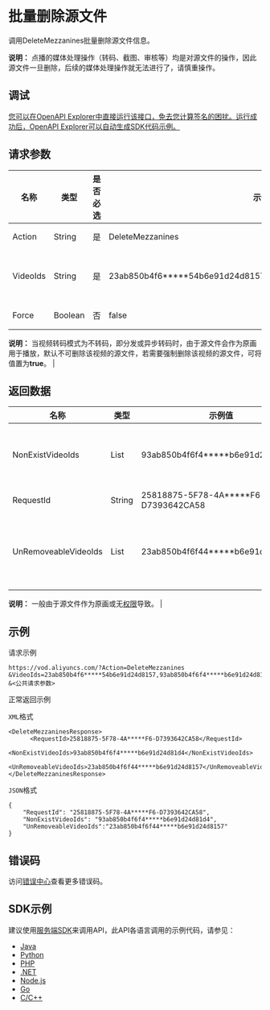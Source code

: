 # 批量删除源文件

调用DeleteMezzanines批量删除源文件信息。

**说明：** 点播的媒体处理操作（转码、截图、审核等）均是对源文件的操作，因此源文件一旦删除，后续的媒体处理操作就无法进行了，请慎重操作。

## 调试

[您可以在OpenAPI Explorer中直接运行该接口，免去您计算签名的困扰。运行成功后，OpenAPI Explorer可以自动生成SDK代码示例。](https://api.aliyun.com/#product=vod&api=DeleteMezzanines&type=RPC&version=2017-03-21)

## 请求参数

|名称|类型|是否必选|示例值|描述|
|--|--|----|---|--|
|Action|String|是|DeleteMezzanines|系统规定参数。取值：**DeleteMezzanines**。 |
|VideoIds|String|是|23ab850b4f6\*\*\*\*\*54b6e91d24d8157,93ab850b4f6f4\*\*\*\*\*b6e91d24d81d4|视频ID列表。一次最多支持20个视频ID，多个用英文逗号（,）分隔。 |
|Force|Boolean|否|false|强制删除源文件，默认为**false**。

 **说明：** 当视频转码模式为不转码，即分发或异步转码时，由于源文件会作为原画用于播放，默认不可删除该视频的源文件，若需要强制删除该视频的源文件，可将值置为**true**。 |

## 返回数据

|名称|类型|示例值|描述|
|--|--|---|--|
|NonExistVideoIds|List|93ab850b4f6f4\*\*\*\*\*b6e91d24d81d4|不存在的视频ID列表。 |
|RequestId|String|25818875-5F78-4A\*\*\*\*\*F6-D7393642CA58|请求ID。 |
|UnRemoveableVideoIds|List|23ab850b4f6f44\*\*\*\*\*b6e91d24d8157|不可删除的视频ID列表。

 **说明：** 一般由于源文件作为原画或无[权限](~~113600~~)导致。 |

## 示例

请求示例

```
https://vod.aliyuncs.com/?Action=DeleteMezzanines
&VideoIds=23ab850b4f6*****54b6e91d24d8157,93ab850b4f6f4*****b6e91d24d81d4
&<公共请求参数>
```

正常返回示例

`XML`格式

```
<DeleteMezzaninesResponse>
      <RequestId>25818875-5F78-4A*****F6-D7393642CA58</RequestId>
	  <NonExistVideoIds>93ab850b4f6f4*****b6e91d24d81d4</NonExistVideoIds>
	  <UnRemoveableVideoIds>23ab850b4f6f44*****b6e91d24d8157</UnRemoveableVideoIds>
</DeleteMezzaninesResponse>
```

`JSON`格式

```
{
    "RequestId": "25818875-5F78-4A*****F6-D7393642CA58",
    "NonExistVideoIds": "93ab850b4f6f4*****b6e91d24d81d4",
    "UnRemoveableVideoIds":"23ab850b4f6f44*****b6e91d24d8157"
}
```

## 错误码

访问[错误中心](https://error-center.aliyun.com/status/product/vod)查看更多错误码。

## SDK示例

建议使用[服务端SDK](~~101789~~)来调用API，此API各语言调用的示例代码，请参见：

-   [Java](~~61063~~)
-   [Python](~~61054~~)
-   [PHP](~~61069~~)
-   [.NET](~~84750~~)
-   [Node.js](~~101396~~)
-   [Go](~~101411~~)
-   [C/C++](~~101261~~)

